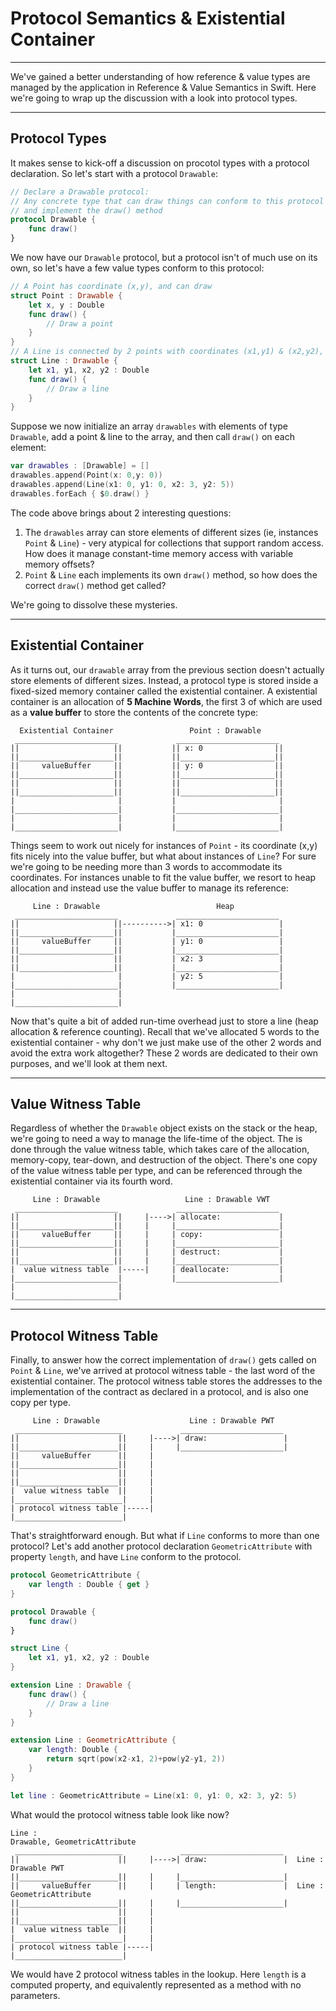 # Protocol Semantics & Existential Container
---
We've gained a better understanding of how reference & value types are managed by the application in Reference & Value Semantics in Swift. 
Here we're going to wrap up the discussion with a look into protocol types.

---
## Protocol Types
It makes sense to kick-off a discussion on procotol types with a protocol declaration. So let's start with a protocol `Drawable`:
```Swift
// Declare a Drawable protocol: 
// Any concrete type that can draw things can conform to this protocol
// and implement the draw() method
protocol Drawable {
    func draw()
}
```
We now have our `Drawable` protocol, but a protocol isn't of much use on its own, so let's have a few value types conform to this protocol:
```Swift
// A Point has coordinate (x,y), and can draw
struct Point : Drawable {
    let x, y : Double
    func draw() {
        // Draw a point
    }
}
// A Line is connected by 2 points with coordinates (x1,y1) & (x2,y2), and can also draw
struct Line : Drawable {
    let x1, y1, x2, y2 : Double
    func draw() {
        // Draw a line
    }
}
```
Suppose we now initialize an array `drawables` with elements of type `Drawable`, add a point & line to the array, and then call `draw()` on each element:
```Swift
var drawables : [Drawable] = []
drawables.append(Point(x: 0,y: 0))
drawables.append(Line(x1: 0, y1: 0, x2: 3, y2: 5))
drawables.forEach { $0.draw() }
```
The code above brings about 2 interesting questions:
1. The `drawables` array can store elements of different sizes (ie, instances `Point` & `Line`) - very atypical for collections that support random access. How does it manage constant-time memory access with variable memory offsets?
2. `Point` & `Line` each implements its own `draw()` method, so how does the correct `draw()` method get called?

We're going to dissolve these mysteries.

---
## Existential Container

As it turns out, our `drawable` array from the previous section doesn't actually store elements of different sizes. Instead, a protocol type is stored inside a fixed-sized memory container called the existential container. A existential container is an allocation of __5 Machine Words__, the first 3 of which are used as a __value buffer__ to store the contents of the concrete type:

```
  Existential Container                 Point : Drawable
 _______________________             _______________________
||                     ||           || x: 0                ||
||_____________________||           ||_____________________||
||     valueBuffer     ||           || y: 0                ||
||_____________________||           ||_____________________||
||                     ||           ||                     ||
||_____________________||           ||_____________________||
|                       |           |                       |
|_______________________|           |_______________________|
|                       |           |                       |
|_______________________|           |_______________________|

```
Things seem to work out nicely for instances of `Point` - its coordinate (x,y) fits nicely into the value buffer, but what about instances of `Line`? For sure we're going to be needing more than 3 words to accommodate its coordinates. For instances unable to fit the value buffer, we resort to heap allocation and instead use the value buffer to manage its reference:

```
     Line : Drawable                          Heap
 _______________________             _______________________
||                     ||---------->| x1: 0                 |
||_____________________||           |_______________________|
||     valueBuffer     ||           | y1: 0                 |
||_____________________||           |_______________________|
||                     ||           | x2: 3                 |
||_____________________||           |_______________________|
|                       |           | y2: 5                 |
|_______________________|           |_______________________|
|                       |
|_______________________|

```
Now that's quite a bit of added run-time overhead just to store a line (heap allocation & reference counting). Recall that we've allocated 5 words to the existential container - why don't we just make use of the other 2 words and avoid the extra work altogether? These 2 words are dedicated to their own purposes, and we'll look at them next.

---
## Value Witness Table

Regardless of whether the `Drawable` object exists on the stack or the heap, we're going to need a way to manage the life-time of the object. The is done through the value witness table, which takes care of the allocation, memory-copy, tear-down, and destruction of the object. There's one copy of the value witness table per type, and can be referenced through the existential container via its fourth word.

```
     Line : Drawable                   Line : Drawable VWT
 _______________________             _______________________
||                     ||     |---->| allocate:             |
||_____________________||     |     |_______________________|
||     valueBuffer     ||     |     | copy:                 |
||_____________________||     |     |_______________________|
||                     ||     |     | destruct:             |
||_____________________||     |     |_______________________|
|  value witness table  |-----|     | deallocate:           |
|_______________________|           |_______________________|
|                       |
|_______________________|

```

---
## Protocol Witness Table

Finally, to answer how the correct implementation of `draw()` gets called on `Point` & `Line`, we've arrived at protocol witness table - the last word of the existential container. The protocol witness table stores the addresses to the implementation of the contract as declared in a protocol, and is also one copy per type.

```
     Line : Drawable                    Line : Drawable PWT
 ________________________             _______________________
||                      ||     |---->| draw:                 |
||______________________||     |     |_______________________|
||     valueBuffer      ||     |
||______________________||     |
||                      ||     |
||______________________||     | 
|  value witness table  ||     | 
|________________________|     |     
| protocol witness table |-----|
|________________________|

```
That's straightforward enough. But what if `Line` conforms to more than one protocol? Let's add another protocol declaration `GeometricAttribute` with property `length`, and have `Line` conform to the protocol.

```Swift
protocol GeometricAttribute {
    var length : Double { get }
}

protocol Drawable {
    func draw()
}

struct Line {
    let x1, y1, x2, y2 : Double
}

extension Line : Drawable {
    func draw() {
        // Draw a line
    }
}

extension Line : GeometricAttribute {
    var length: Double {
        return sqrt(pow(x2-x1, 2)+pow(y2-y1, 2))
    }
}

let line : GeometricAttribute = Line(x1: 0, y1: 0, x2: 3, y2: 5)
```

What would the protocol witness table look like now?

```
Line : 
Drawable, GeometricAttribute                    
 ________________________             _______________________
||                      ||     |---->| draw:                 |  Line : Drawable PWT
||______________________||     |     |_______________________|
||     valueBuffer      ||     |     | length:               |  Line : GeometricAttribute
||______________________||     |     |_______________________|
||                      ||     |
||______________________||     | 
|  value witness table  ||     | 
|________________________|     |     
| protocol witness table |-----|
|________________________|

```
We would have 2 protocol witness tables in the lookup. Here `length` is a computed property, and equivalently represented as a method with no parameters.

